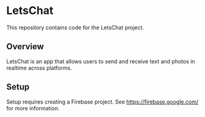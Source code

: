 # LetsChat

This repository contains code for the LetsChat project.

## Overview

LetsChat is an app that allows users to send and receive text and photos in realtime across platforms.

## Setup

Setup requires creating a Firebase project. See https://firebase.google.com/ for more information.


